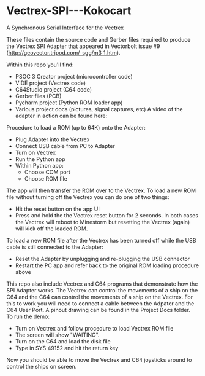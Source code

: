 # Vectrex-SPI---Kokocart
A Synchronous Serial Interface for the Vectrex

These files contain the source code and Gerber files required to produce the Vectrex SPI Adapter that appeared in Vectorbolt issue #9 (http://geovector.tripod.com/_sgg/m3_1.htm).   
 
Within this repo you'll find:
* PSOC 3 Creator project (microcontroller code)
* VIDE project (Vectrex code)
* C64Studio project (C64 code)
* Gerber files (PCB)
* Pycharm project (Python ROM loader app)
* Various project docs (pictures, signal captures, etc) 
A video of the adapter in action can be found here: 
 
Procedure to load a ROM (up to 64K) onto the Adapter: 
* Plug Adapter into the Vectrex
* Connect USB cable from PC to Adapter
* Turn on Vectrex
* Run the Python app
* Within Python app:
  * Choose COM port
  * Choose ROM file 

The app will then transfer the ROM over to the Vectrex. 
To load a new ROM file without turning off the Vectrex you can do one of two things: 
* Hit the reset button on the app UI
* Press and hold the the Vectrex reset button for 2 seconds. In both cases the Vectrex will reboot to Minestorm but resetting the Vectrex (again) will kick off the loaded ROM.  

To load a new ROM file after the Vectrex has been turned off while the USB cable is still connected to the Adapter:
* Reset the Adapter by unplugging and re-plugging the USB connector 
* Restart the PC app and refer back to the original ROM loading procedure above 

This repo also include Vectrex and C64 programs that demonstrate how the SPI Adapter works. The Vectrex can control the movements of a ship on the C64 and the C64 can control the movements of a ship on the Vectrex. For this to work you will need to connect a cable between the Adpater and the C64 User Port. A pinout drawing can be found in the Project Docs folder.  
To run the demo:
* Turn on Vectrex and follow procedure to load Vectrex ROM file
* The screen will show "WAITING".
* Turn on the C64 and load the disk file
* Type in SYS 49152 and hit the return key  

Now you should be able to move the Vectrex and C64 joysticks around to control the ships on screen.  


